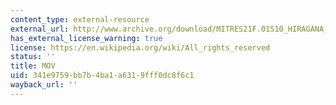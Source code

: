 ```yaml
---
content_type: external-resource
external_url: http://www.archive.org/download/MITRES21F.01S10_HIRAGANA_EXERCISES/5a10.mov
has_external_license_warning: true
license: https://en.wikipedia.org/wiki/All_rights_reserved
status: ''
title: MOV
uid: 341e9759-bb7b-4ba1-a631-9fff0dc8f6c1
wayback_url: ''
---
```

